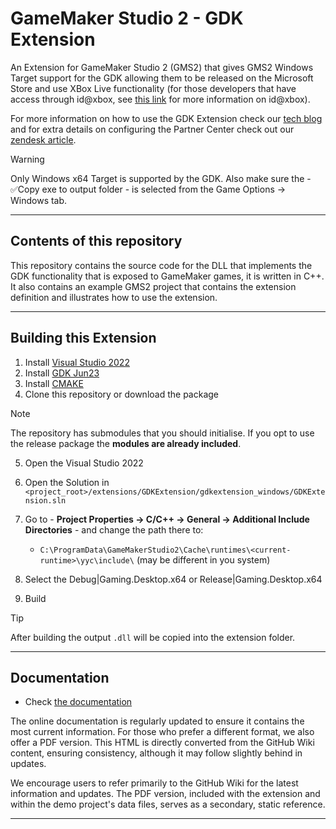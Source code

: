 # GameMaker Studio 2 - GDK Extension

An Extension for GameMaker Studio 2 (GMS2) that gives GMS2 Windows Target support for the GDK allowing them to be released on the Microsoft Store and use XBox Live functionality (for those developers that have access through id@xbox, see [this link](https://www.xbox.com/developers/id) for more information on id@xbox).

For more information on how to use the GDK Extension check our [tech blog](https://www.yoyogames.com/en/blog/gdk-extension) and for extra details on configuring the Partner Center check out our [zendesk article](https://help.yoyogames.com/hc/en-us/articles/4411044955793).

> [!WARNING]
> Only Windows x64 Target is supported by the GDK. Also make sure the - ✅Copy exe to output folder - is selected from the Game Options -> Windows tab.

--- 

## Contents of this repository

This repository contains the source code for the DLL that implements the GDK functionality that is exposed to GameMaker games, it is written in C++. It also contains an example GMS2 project that contains the extension definition and illustrates how to use the extension.

---

## Building this Extension


1. Install [Visual Studio 2022](https://visualstudio.microsoft.com/downloads/) 
2. Install [GDK Jun23](https://github.com/microsoft/GDK/releases/tag/June_2023)
3. Install [CMAKE](https://cmake.org/download/)
4. Clone this repository or download the package

> [!NOTE]
> The repository has submodules that you should initialise. If you opt to use the release package the **modules are already included**.

5. Open the Visual Studio 2022
6. Open the Solution in `<project_root>/extensions/GDKExtension/gdkextension_windows/GDKExtension.sln`
7. Go to - **Project Properties → C/C++ → General → Additional Include Directories** - and change the path there to:

   * `C:\ProgramData\GameMakerStudio2\Cache\runtimes\<current-runtime>\yyc\include\` (may be different in you system)

8. Select the Debug|Gaming.Desktop.x64 or Release|Gaming.Desktop.x64
9. Build

> [!TIP]
> After building the output `.dll` will be copied into the extension folder.

---

## Documentation

* Check [the documentation](../../wiki)

The online documentation is regularly updated to ensure it contains the most current information. For those who prefer a different format, we also offer a PDF version. This HTML is directly converted from the GitHub Wiki content, ensuring consistency, although it may follow slightly behind in updates.

We encourage users to refer primarily to the GitHub Wiki for the latest information and updates. The PDF version, included with the extension and within the demo project's data files, serves as a secondary, static reference.

---
